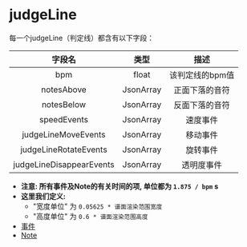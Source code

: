 # judgeLine

每一个judgeLine（判定线）都含有以下字段：

|           字段名            |    类型     |    描述     |
|:------------------------:|:---------:|:---------:|
|           bpm            |   float   | 该判定线的bpm值 |
|        notesAbove        | JsonArray |  正面下落的音符  |
|        notesBelow        | JsonArray |  反面下落的音符  |
|       speedEvents        | JsonArray |   速度事件    |
|   judgeLineMoveEvents    | JsonArray |   移动事件    |
|  judgeLineRotateEvents   | JsonArray |   旋转事件    |
| judgeLineDisappearEvents | JsonArray |   透明度事件   |

- **注意: 所有事件及Note的有关时间的项, 单位都为 `1.875 / bpm` s**
- **这里我们定义:**
    - "宽度单位" 为 `0.05625 * 谱面渲染范围宽度`
    - "高度单位" 为 `0.6 * 谱面渲染范围高度`
- [事件](./event.md)
- [Note](./note.md)
